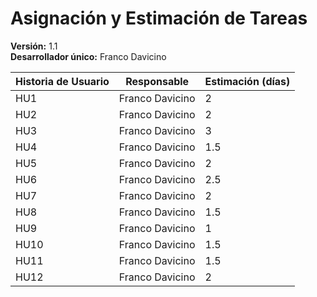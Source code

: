 # Asignación y Estimación de Tareas

**Versión:** 1.1  
**Desarrollador único:** Franco Davicino

| Historia de Usuario | Responsable        | Estimación (días) |
|---------------------|--------------------|-------------------|
| HU1                 | Franco Davicino    | 2                 |
| HU2                 | Franco Davicino    | 2                 |
| HU3                 | Franco Davicino    | 3                 |
| HU4                 | Franco Davicino    | 1.5               |
| HU5                 | Franco Davicino    | 2                 |
| HU6                 | Franco Davicino    | 2.5               |
| HU7                 | Franco Davicino    | 2                 |
| HU8                 | Franco Davicino    | 1.5               |
| HU9                 | Franco Davicino    | 1                 |
| HU10                | Franco Davicino    | 1.5               |
| HU11                | Franco Davicino    | 1.5               |
| HU12                | Franco Davicino    | 2                 |
